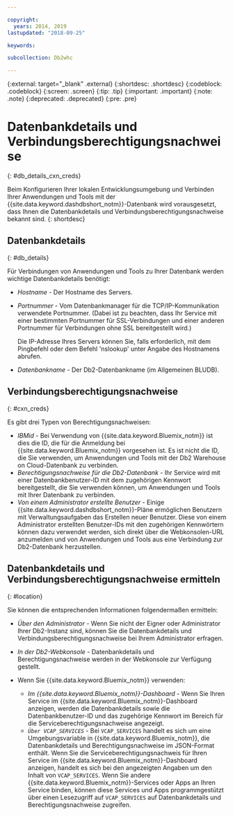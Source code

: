 ```yaml
---

copyright:
  years: 2014, 2019
lastupdated: "2018-09-25"

keywords:

subcollection: Db2whc

---
```


<!-- Attribute definitions --> 
{:external: target="_blank" .external}
{:shortdesc: .shortdesc}
{:codeblock: .codeblock}
{:screen: .screen}
{:tip: .tip}
{:important: .important}
{:note: .note}
{:deprecated: .deprecated}
{:pre: .pre}

# Datenbankdetails und Verbindungsberechtigungsnachweise
{: #db_details_cxn_creds}

Beim Konfigurieren Ihrer lokalen Entwicklungsumgebung und Verbinden Ihrer Anwendungen und Tools mit der {{site.data.keyword.dashdbshort_notm}}-Datenbank wird vorausgesetzt, dass Ihnen die Datenbankdetails und Verbindungsberechtigungsnachweise bekannt sind.
{: shortdesc}

## Datenbankdetails
{: #db_details}

Für Verbindungen von Anwendungen und Tools zu Ihrer Datenbank werden wichtige Datenbankdetails benötigt:

- *Hostname* - Der Hostname des Servers.
- *Portnummer* - Vom Datenbankmanager für die TCP/IP-Kommunikation verwendete Portnummer. (Dabei ist zu beachten, dass Ihr Service mit einer bestimmten Portnummer für SSL-Verbindungen und einer anderen Portnummer für Verbindungen ohne SSL bereitgestellt wird.)

   Die IP-Adresse Ihres Servers können Sie, falls erforderlich, mit dem Pingbefehl oder dem Befehl 'nslookup' unter Angabe des Hostnamens abrufen.
- *Datenbankname* - Der Db2-Datenbankname (im Allgemeinen BLUDB).

## Verbindungsberechtigungsnachweise
{: #cxn_creds}

Es gibt drei Typen von Berechtigungsnachweisen:

- *IBMid* - Bei Verwendung von {{site.data.keyword.Bluemix_notm}} ist dies die ID, die für die Anmeldung bei {{site.data.keyword.Bluemix_notm}} vorgesehen ist. Es ist nicht die ID, die Sie verwenden, um Anwendungen und Tools mit der Db2 Warehouse on Cloud-Datenbank zu verbinden.
- *Berechtigungsnachweise für die Db2-Datenbank* - Ihr Service wird mit einer Datenbankbenutzer-ID mit dem zugehörigen Kennwort bereitgestellt, die Sie verwenden können, um Anwendungen und Tools mit Ihrer Datenbank zu verbinden.
- *Von einem Administrator erstellte Benutzer* - Einige {{site.data.keyword.dashdbshort_notm}}-Pläne ermöglichen Benutzern mit Verwaltungsaufgaben das Erstellen neuer Benutzer. Diese von einem Administrator erstellten Benutzer-IDs mit den zugehörigen Kennwörtern können dazu verwendet werden, sich direkt über die Webkonsolen-URL anzumelden und von Anwendungen und Tools aus eine Verbindung zur Db2-Datenbank herzustellen.

## Datenbankdetails und Verbindungsberechtigungsnachweise ermitteln
{: #location}

Sie können die entsprechenden Informationen folgendermaßen ermitteln:

- *Über den Administrator* - Wenn Sie nicht der Eigner oder Administrator Ihrer Db2-Instanz sind, können Sie die Datenbankdetails und Verbindungsberechtigungsnachweise bei Ihrem Administrator erfragen.
- *In der Db2-Webkonsole* - Datenbankdetails und Berechtigungsnachweise werden in der Webkonsole zur Verfügung gestellt.
- Wenn Sie {{site.data.keyword.Bluemix_notm}} verwenden: 
   
   - *Im {{site.data.keyword.Bluemix_notm}}-Dashboard* - Wenn Sie Ihren Service im {{site.data.keyword.Bluemix_notm}}-Dashboard anzeigen, werden die Datenbankdetails sowie die Datenbankbenutzer-ID und das zugehörige Kennwort im Bereich für die Serviceberechtigungsnachweise angezeigt.
   - *`Über VCAP_SERVICES`* - Bei `VCAP_SERVICES` handelt es sich um eine Umgebungsvariable in {{site.data.keyword.Bluemix_notm}}, die Datenbankdetails und Berechtigungsnachweise im JSON-Format enthält. Wenn Sie die Serviceberechtigungsnachweis für Ihren Service im {{site.data.keyword.Bluemix_notm}}-Dashboard anzeigen, handelt es sich bei den angezeigten Angaben um den Inhalt von `VCAP_SERVICES`. Wenn Sie andere {{site.data.keyword.Bluemix_notm}}-Services oder Apps an Ihren Service binden, können diese Services und Apps programmgestützt über einen Lesezugriff auf `VCAP_SERVICES` auf Datenbankdetails und Berechtigungsnachweise zugreifen.
